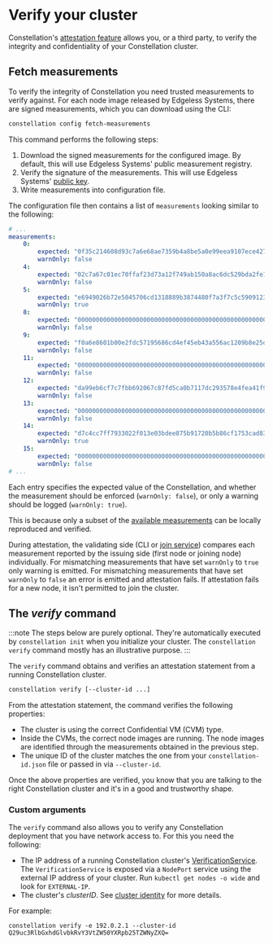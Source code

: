# Verify your cluster

Constellation's [attestation feature](../architecture/attestation.md) allows you, or a third party, to verify the integrity and confidentiality of your Constellation cluster.

## Fetch measurements

To verify the integrity of Constellation you need trusted measurements to verify against. For each node image released by Edgeless Systems, there are signed measurements, which you can download using the CLI:

```bash
constellation config fetch-measurements
```

This command performs the following steps:

1. Download the signed measurements for the configured image. By default, this will use Edgeless Systems' public measurement registry.
2. Verify the signature of the measurements. This will use Edgeless Systems' [public key](https://edgeless.systems/es.pub).
3. Write measurements into configuration file.

The configuration file then contains a list of `measurements` looking similar to the following:

```yaml
# ...
measurements:
    0:
        expected: "0f35c214608d93c7a6e68ae7359b4a8be5a0e99eea9107ece427c4dea4e439cf"
        warnOnly: false
    4:
        expected: "02c7a67c01ec70ffaf23d73a12f749ab150a8ac6dc529bda2fe1096a98bf42ea"
        warnOnly: false
    5:
        expected: "e6949026b72e5045706cd1318889b3874480f7a3f7c5c590912391a2d15e6975"
        warnOnly: true
    8:
        expected: "0000000000000000000000000000000000000000000000000000000000000000"
        warnOnly: false
    9:
        expected: "f0a6e8601b00e2fdc57195686cd4ef45eb43a556ac1209b8e25d993213d68384"
        warnOnly: false
    11:
        expected: "0000000000000000000000000000000000000000000000000000000000000000"
        warnOnly: false
    12:
        expected: "da99eb6cf7c7fbb692067c87fd5ca0b7117dc293578e4fea41f95d3d3d6af5e2"
        warnOnly: false
    13:
        expected: "0000000000000000000000000000000000000000000000000000000000000000"
        warnOnly: false
    14:
        expected: "d7c4cc7ff7933022f013e03bdee875b91720b5b86cf1753cad830f95e791926f"
        warnOnly: true
    15:
        expected: "0000000000000000000000000000000000000000000000000000000000000000"
        warnOnly: false
# ...
```

Each entry specifies the expected value of the Constellation, and whether the measurement should be enforced (`warnOnly: false`), or only a warning should be logged (`warnOnly: true`).

This is because only a subset of the [available measurements](../architecture/attestation.md#runtime-measurements) can be locally reproduced and verified.

During attestation, the validating side (CLI or [join service](../architecture/components.md#joinservice)) compares each measurement reported by the issuing side (first node or joining node) individually.
For mismatching measurements that have set `warnOnly` to `true` only warning is emitted.
For mismatching measurements that have set `warnOnly` to `false` an error is emitted and attestation fails.
If attestation fails for a new node, it isn't permitted to join the cluster.

## The *verify* command

:::note
The steps below are purely optional. They're automatically executed by `constellation init` when you initialize your cluster. The `constellation verify` command mostly has an illustrative purpose.
:::

The `verify` command obtains and verifies an attestation statement from a running Constellation cluster.

```bash
constellation verify [--cluster-id ...]
```

From the attestation statement, the command verifies the following properties:

* The cluster is using the correct Confidential VM (CVM) type.
* Inside the CVMs, the correct node images are running. The node images are identified through the measurements obtained in the previous step.
* The unique ID of the cluster matches the one from your `constellation-id.json` file or passed in via `--cluster-id`.

Once the above properties are verified, you know that you are talking to the right Constellation cluster and it's in a good and trustworthy shape.

### Custom arguments

The `verify` command also allows you to verify any Constellation deployment that you have network access to. For this you need the following:

* The IP address of a running Constellation cluster's [VerificationService](../architecture/components.md#verificationservice). The `VerificationService` is exposed via a `NodePort` service using the external IP address of your cluster. Run `kubectl get nodes -o wide` and look for `EXTERNAL-IP`.
* The cluster's *clusterID*. See [cluster identity](../architecture/keys.md#cluster-identity) for more details.

For example:

```shell-session
constellation verify -e 192.0.2.1 --cluster-id Q29uc3RlbGxhdGlvbkRvY3VtZW50YXRpb25TZWNyZXQ=
```
